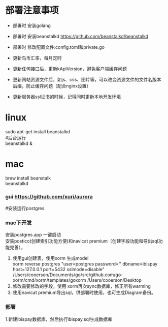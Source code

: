 # 部署注意事项

- 部署时 安装golang
- 部署时 安装beanstalkd https://github.com/beanstalkd/beanstalkd
- 部署时 修改配置文件:config.toml和private.go

- 更新鸟币汇率，每月定时
- 更新任何接口后，更新kApiVersion，避免客户端缓存问题
- 更新网站资源文件后，如js、css、图片等，可以改变资源文件的文件名版本后缀，防止缓存问题（配合nginx设置）
- 更新服务器ssl证书的时候，记得同时更新本地开发环境


# linux  
sudo apt-get install beanstalkd  
#后台运行  
beanstalkd & 

# mac  
brew install beanstalk  
beanstalkd  
### gui https://github.com/xuri/aurora  


#安装运行postgres
### mac下开发  
安装postgres.app 一键启动  
安装postico(创建索引功能方便)和navicat premium（创建字段功能和导出sql功能完善），  

1. 使用gui创建表，使用xorm 生成model  
xorm reverse postgres "user=postgres password='' dbname=ibispay host=127.0.0.1 port=5432 sslmode=disable"   /Users/cooerson/Documents/go/src/github.com/go-xorm/cmd/xorm/templates/goxorm  /Users/cooerson/Desktop  
2. 修改需要修改的字段，使用 xorm再次sync数据库，修正所有warming  
3. 使用navicat premium导出sql，供部署时使用，也可生成Diagram备份。  

### 部署
1.新建ibispay数据库，然后执行ibispay.sql生成数据库
